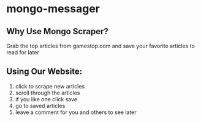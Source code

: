 # mongo-messager

## Why Use Mongo Scraper?

Grab the top articles from gamestop.com and save your favorite articles to read for later

## Using Our Website:

1. click to scrape new articles
2. scroll through the articles
3. if you like one click save
4. go to saved articles
5. leave a comment for you and others to see later